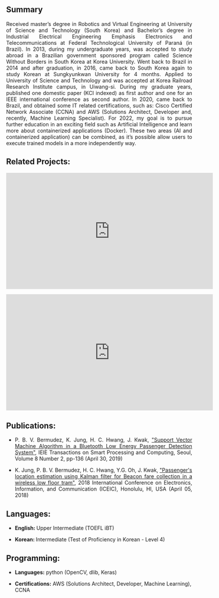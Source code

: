 <h2> Summary </h2>

<div style="text-align: justify"> Received master’s degree in Robotics and Virtual Engineering at University of Science and Technology (South Korea) and Bachelor’s degree in Industrial Electrical Engineering Emphasis Electronics and Telecommunications at Federal Technological University of Paraná (in Brazil). 
In 2013, during my undergraduate years, was accepted to study abroad in a Brazilian government sponsored program called Science Without Borders in South Korea at Korea University. Went back to Brazil in 2014 and after graduation, in 2016, came back to South Korea again to study Korean at Sungkyunkwan University for 4 months. Applied to University of Science and Technology and was accepted at Korea Railroad Research Institute campus, in Uiwang-si. During my graduate years, published one domestic paper (KCI indexed) as first author and one for an IEEE international conference as second author. 
In 2020, came back to Brazil, and obtained some IT related certifications, such as: Cisco Certified Network Associate (CCNA) and AWS (Solutions Architect, Developer and, recently, Machine Learning Specialist). For 2022, my goal is to pursue further education in an exciting field such as Artificial Intelligence and learn more about containerized applications (Docker). These two areas (AI and containerized application) can be combined, as it’s possible allow users to execute trained models in a more independently way. 

</div>
 

<h2>Related Projects:</h2>
<div style="text-align: justify">
<iframe width="560" height="315" src="https://www.youtube.com/embed/9g0LE1K3_I0" frameborder="0" allow="accelerometer; autoplay; clipboard-write; encrypted-media; gyroscope; picture-in-picture" allowfullscreen></iframe>
<p></p>
<iframe width="560" height="315" src="https://www.youtube.com/embed/VLj_hArpkS4" frameborder="0" allow="accelerometer; autoplay; clipboard-write; encrypted-media; gyroscope; picture-in-picture" allowfullscreen></iframe>
 </div>



<h2>Publications:</h2>
<div style="text-align: justify"> 
<ul>
  <li> P. B. V. Bermudez, K. Jung, H. C. Hwang, J. Kwak,  <a href="https://drive.google.com/file/d/1ioJYScHew4h9xQZj2ooTczMjXJi86Rgw/view?usp=sharing">"Support Vector Machine Algorithm in a Bluetooth Low Energy Passenger Detection System"</a>, IEIE Transactions on Smart Processing and Computing, Seoul, Volume 8  Number 2, pp-136 (April  30, 2019) </li>    
    <p></p>
 <li> K. Jung, P. B. V. Bermudez, H. C. Hwang, Y.G. Oh, J. Kwak, <a href="https://ieeexplore.ieee.org/document/8330712">"Passenger's location estimation using Kalman filter for Beacon fare collection in a wireless low floor tram"</a>, 2018 International Conference on Electronics, Information, and Communication (ICEIC), Honolulu, HI, USA (April 05, 2018) </li>
</ul>
</div>

<h2>Languages:</h2>
<ul>
  <li> <b>English: </b> Upper Intermediate (TOEFL iBT)</li>
  <p></p>
  <li> <b> Korean: </b> Intermediate (Test of Proficiency in Korean - Level 4)</li>
</ul>

<h2>Programming:</h2>
<ul>
 <li><b>Languages:</b> python (OpenCV, dlib, Keras)</li>
 <p></p>
 <li><b>Certifications:</b> AWS (Solutions Architect, Developer, Machine Learning), CCNA</li>
</ul>
